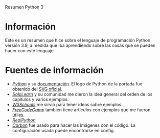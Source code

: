 Resumen Python 3

# Información
Este es un resumen que hice sobre el lenguaje de programación Python versión 3.9, a medida que iba aprendiendo sobre las cosas que se pueden hacer con este lenguaje.

# Fuentes de información
- *[Python](https://www.python.org/)* y su [documentación](https://docs.python.org/3/). El logo de Python de la portada fue obtenido del [SVG oficial](https://www.python.org/community/logos/).
- *[SoloLearn](https://www.sololearn.com)* y su comunidad me dieron la idea general del orden de los capítulos y varios ejemplos.
- *[W3Schools](https://www.w3schools.com)* me sirvió para tener ideas sobre ejemplos.
- *[FreeCodeCamp](https://www.freecodecamp.org/news/tag/python/)* también tiene artículos con ejemplos que me fueron útiles.
- *[RealPython](https://realpython.com)*
- *[Carbon](carbon.now.sh/)* fue usado para hacer las imágenes con el código. La configuración usada puede encontrarse en config.